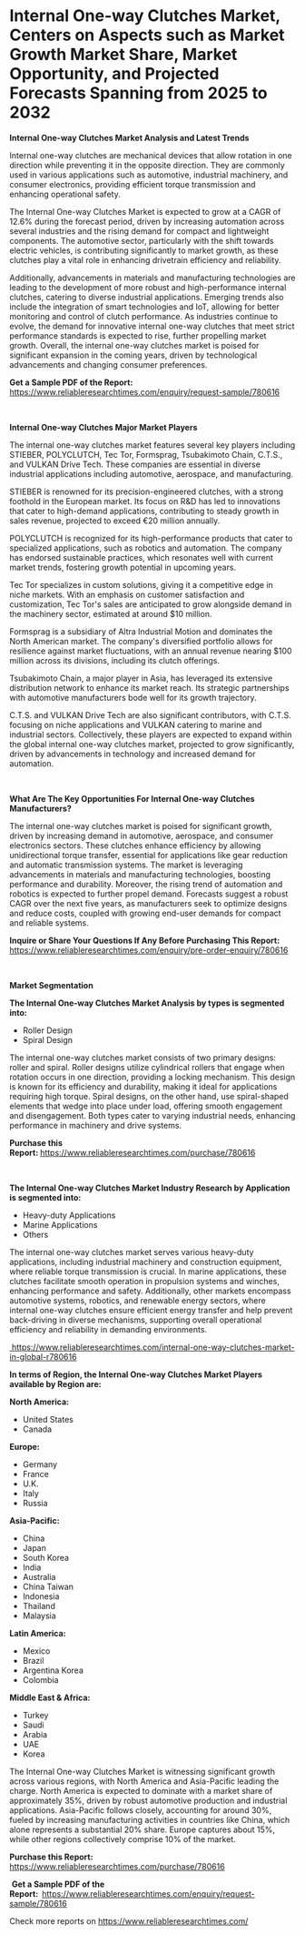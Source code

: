 <p><h1>Internal One-way Clutches Market, Centers on Aspects such as Market Growth Market Share, Market Opportunity, and Projected Forecasts Spanning from 2025 to 2032</h1></p><p><strong>Internal One-way Clutches Market Analysis and Latest Trends</strong></p>
<p><p>Internal one-way clutches are mechanical devices that allow rotation in one direction while preventing it in the opposite direction. They are commonly used in various applications such as automotive, industrial machinery, and consumer electronics, providing efficient torque transmission and enhancing operational safety.</p><p>The Internal One-way Clutches Market is expected to grow at a CAGR of 12.6% during the forecast period, driven by increasing automation across several industries and the rising demand for compact and lightweight components. The automotive sector, particularly with the shift towards electric vehicles, is contributing significantly to market growth, as these clutches play a vital role in enhancing drivetrain efficiency and reliability.</p><p>Additionally, advancements in materials and manufacturing technologies are leading to the development of more robust and high-performance internal clutches, catering to diverse industrial applications. Emerging trends also include the integration of smart technologies and IoT, allowing for better monitoring and control of clutch performance. As industries continue to evolve, the demand for innovative internal one-way clutches that meet strict performance standards is expected to rise, further propelling market growth. Overall, the internal one-way clutches market is poised for significant expansion in the coming years, driven by technological advancements and changing consumer preferences.</p></p>
<p><strong>Get a Sample PDF of the Report:&nbsp;</strong> <a href="https://www.reliableresearchtimes.com/enquiry/request-sample/780616?utm_campaign=2720&utm_medium=2&utm_source=Github&utm_content=ia&utm_term=26032025&utm_id=internal-one-way-clutches">https://www.reliableresearchtimes.com/enquiry/request-sample/780616</a></p>
<p>&nbsp;</p>
<p><strong>Internal One-way Clutches Major Market Players</strong></p>
<p><p>The internal one-way clutches market features several key players including STIEBER, POLYCLUTCH, Tec Tor, Formsprag, Tsubakimoto Chain, C.T.S., and VULKAN Drive Tech. These companies are essential in diverse industrial applications including automotive, aerospace, and manufacturing.</p><p>STIEBER is renowned for its precision-engineered clutches, with a strong foothold in the European market. Its focus on R&D has led to innovations that cater to high-demand applications, contributing to steady growth in sales revenue, projected to exceed €20 million annually.</p><p>POLYCLUTCH is recognized for its high-performance products that cater to specialized applications, such as robotics and automation. The company has endorsed sustainable practices, which resonates well with current market trends, fostering growth potential in upcoming years.</p><p>Tec Tor specializes in custom solutions, giving it a competitive edge in niche markets. With an emphasis on customer satisfaction and customization, Tec Tor's sales are anticipated to grow alongside demand in the machinery sector, estimated at around $10 million.</p><p>Formsprag is a subsidiary of Altra Industrial Motion and dominates the North American market. The company's diversified portfolio allows for resilience against market fluctuations, with an annual revenue nearing $100 million across its divisions, including its clutch offerings.</p><p>Tsubakimoto Chain, a major player in Asia, has leveraged its extensive distribution network to enhance its market reach. Its strategic partnerships with automotive manufacturers bode well for its growth trajectory.</p><p>C.T.S. and VULKAN Drive Tech are also significant contributors, with C.T.S. focusing on niche applications and VULKAN catering to marine and industrial sectors. Collectively, these players are expected to expand within the global internal one-way clutches market, projected to grow significantly, driven by advancements in technology and increased demand for automation.</p></p>
<p>&nbsp;</p>
<p><strong>What Are The Key Opportunities For Internal One-way Clutches Manufacturers?</strong></p>
<p><p>The internal one-way clutches market is poised for significant growth, driven by increasing demand in automotive, aerospace, and consumer electronics sectors. These clutches enhance efficiency by allowing unidirectional torque transfer, essential for applications like gear reduction and automatic transmission systems. The market is leveraging advancements in materials and manufacturing technologies, boosting performance and durability. Moreover, the rising trend of automation and robotics is expected to further propel demand. Forecasts suggest a robust CAGR over the next five years, as manufacturers seek to optimize designs and reduce costs, coupled with growing end-user demands for compact and reliable systems.</p></p>
<p><strong>Inquire or Share Your Questions If Any Before Purchasing This Report:</strong> <a href="https://www.reliableresearchtimes.com/enquiry/pre-order-enquiry/780616?utm_campaign=2720&utm_medium=2&utm_source=Github&utm_content=ia&utm_term=26032025&utm_id=internal-one-way-clutches">https://www.reliableresearchtimes.com/enquiry/pre-order-enquiry/780616</a></p>
<p>&nbsp;</p>
<p><strong>Market Segmentation</strong></p>
<p><strong>The Internal One-way Clutches Market Analysis by types is segmented into:</strong></p>
<p><ul><li>Roller Design</li><li>Spiral Design</li></ul></p>
<p><p>The internal one-way clutches market consists of two primary designs: roller and spiral. Roller designs utilize cylindrical rollers that engage when rotation occurs in one direction, providing a locking mechanism. This design is known for its efficiency and durability, making it ideal for applications requiring high torque. Spiral designs, on the other hand, use spiral-shaped elements that wedge into place under load, offering smooth engagement and disengagement. Both types cater to varying industrial needs, enhancing performance in machinery and drive systems.</p></p>
<p><strong>Purchase this Report:&nbsp;</strong><a href="https://www.reliableresearchtimes.com/purchase/780616?utm_campaign=2720&utm_medium=2&utm_source=Github&utm_content=ia&utm_term=26032025&utm_id=internal-one-way-clutches">https://www.reliableresearchtimes.com/purchase/780616</a></p>
<p>&nbsp;</p>
<p><strong>The Internal One-way Clutches Market Industry Research by Application is segmented into:</strong></p>
<p><ul><li>Heavy-duty Applications</li><li>Marine Applications</li><li>Others</li></ul></p>
<p><p>The internal one-way clutches market serves various heavy-duty applications, including industrial machinery and construction equipment, where reliable torque transmission is crucial. In marine applications, these clutches facilitate smooth operation in propulsion systems and winches, enhancing performance and safety. Additionally, other markets encompass automotive systems, robotics, and renewable energy sectors, where internal one-way clutches ensure efficient energy transfer and help prevent back-driving in diverse mechanisms, supporting overall operational efficiency and reliability in demanding environments.</p></p>
<p><a href="https://www.reliableresearchtimes.com/internal-one-way-clutches-market-in-global-r780616?utm_campaign=2720&utm_medium=2&utm_source=Github&utm_content=ia&utm_term=26032025&utm_id=internal-one-way-clutches">&nbsp;https://www.reliableresearchtimes.com/internal-one-way-clutches-market-in-global-r780616</a></p>
<p><strong>In terms of Region, the Internal One-way Clutches Market Players available by Region are:</strong></p>
<p>
    <p> <strong> North America: </strong>
        <ul>
            <li>United States</li>
            <li>Canada</li>
        </ul>
        </p> 
    <p> <strong> Europe: </strong>
        <ul>
            <li>Germany</li>
            <li>France</li>
            <li>U.K.</li>
            <li>Italy</li>
            <li>Russia</li>
        </ul>
        </p> 
    <p> <strong> Asia-Pacific: </strong>
        <ul>
            <li>China</li>
            <li>Japan</li>
            <li>South Korea</li>
            <li>India</li>
            <li>Australia</li>
            <li>China Taiwan</li>
            <li>Indonesia</li>
            <li>Thailand</li>
            <li>Malaysia</li>
        </ul>
        </p> 
    <p> <strong> Latin America: </strong>
        <ul>
            <li>Mexico</li>
            <li>Brazil</li>
            <li>Argentina Korea</li>
            <li>Colombia</li>
        </ul>
        </p> 
    <p> <strong> Middle East & Africa: </strong>
        <ul>
            <li>Turkey</li>
            <li>Saudi</li>
            <li>Arabia</li>
            <li>UAE</li>
            <li>Korea</li>
        </ul>
    </p>
    </p>
<p><p>The Internal One-way Clutches Market is witnessing significant growth across various regions, with North America and Asia-Pacific leading the charge. North America is expected to dominate with a market share of approximately 35%, driven by robust automotive production and industrial applications. Asia-Pacific follows closely, accounting for around 30%, fueled by increasing manufacturing activities in countries like China, which alone represents a substantial 20% share. Europe captures about 15%, while other regions collectively comprise 10% of the market.</p></p>
<p><strong>Purchase this Report: </strong><a href="https://www.reliableresearchtimes.com/purchase/780616?utm_campaign=2720&utm_medium=2&utm_source=Github&utm_content=ia&utm_term=26032025&utm_id=internal-one-way-clutches">https://www.reliableresearchtimes.com/purchase/780616</a></p>
<p>&nbsp;<strong>Get a Sample PDF of the Report:&nbsp;&nbsp;</strong><a href="https://www.reliableresearchtimes.com/enquiry/request-sample/780616?utm_campaign=2720&utm_medium=2&utm_source=Github&utm_content=ia&utm_term=26032025&utm_id=internal-one-way-clutches">https://www.reliableresearchtimes.com/enquiry/request-sample/780616</a></p>
<p><strong></strong></p>
<p>Check more reports on <a href="https://www.reliableresearchtimes.com/?utm_campaign=2720&utm_medium=2&utm_source=Github&utm_content=ia&utm_term=26032025&utm_id=internal-one-way-clutches">https://www.reliableresearchtimes.com/</a></p>